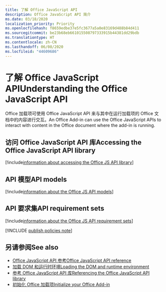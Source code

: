 ```yaml
---
title: 了解 Office JavaScript API
description: Office JavaScript API 简介
ms.date: 03/18/2020
localization_priority: Priority
ms.openlocfilehash: f8659edbe37e5fc3677a5a0e83169d488b84d411
ms.sourcegitcommit: be23b68eb661015508797333915b44381dd29bdb
ms.translationtype: HT
ms.contentlocale: zh-CN
ms.lasthandoff: 06/08/2020
ms.locfileid: "44609686"
---
```

# <a name="understanding-the-office-javascript-api"></a><span data-ttu-id="0f0d6-103">了解 Office JavaScript API</span><span class="sxs-lookup"><span data-stu-id="0f0d6-103">Understanding the Office JavaScript API</span></span>

<span data-ttu-id="0f0d6-104">Office 加载项可使用 Office JavaScript API 来与其中在运行加载项的 Office 文档中的内容进行交互。</span><span class="sxs-lookup"><span data-stu-id="0f0d6-104">An Office Add-in can use the Office JavaScript APIs to interact with content in the Office document where the add-in is running.</span></span>

## <a name="accessing-the-office-javascript-api-library"></a><span data-ttu-id="0f0d6-105">访问 Office JavaScript API 库</span><span class="sxs-lookup"><span data-stu-id="0f0d6-105">Accessing the Office JavaScript API library</span></span>

[!include[information about accessing the Office JS API library](../includes/office-js-access-library.md)]

## <a name="api-models"></a><span data-ttu-id="0f0d6-106">API 模型</span><span class="sxs-lookup"><span data-stu-id="0f0d6-106">API models</span></span>

[!include[information about the Office JS API models](../includes/office-js-api-models.md)]

## <a name="api-requirement-sets"></a><span data-ttu-id="0f0d6-107">API 要求集</span><span class="sxs-lookup"><span data-stu-id="0f0d6-107">API requirement sets</span></span>

[!include[information about the Office JS API requirement sets](../includes/office-js-requirement-sets.md)]

[!INCLUDE [publish policies note](../includes/note-publish-policies.md)]

## <a name="see-also"></a><span data-ttu-id="0f0d6-108">另请参阅</span><span class="sxs-lookup"><span data-stu-id="0f0d6-108">See also</span></span>

- [<span data-ttu-id="0f0d6-109">Office JavaScript API 参考</span><span class="sxs-lookup"><span data-stu-id="0f0d6-109">Office JavaScript API reference</span></span>](../reference/javascript-api-for-office.md)
- [<span data-ttu-id="0f0d6-110">加载 DOM 和运行时环境</span><span class="sxs-lookup"><span data-stu-id="0f0d6-110">Loading the DOM and runtime environment</span></span>](loading-the-dom-and-runtime-environment.md)
- [<span data-ttu-id="0f0d6-111">参考 Office JavaScript API 库</span><span class="sxs-lookup"><span data-stu-id="0f0d6-111">Referencing the Office JavaScript API library</span></span>](referencing-the-javascript-api-for-office-library-from-its-cdn.md)
- [<span data-ttu-id="0f0d6-112">初始化 Office 加载项</span><span class="sxs-lookup"><span data-stu-id="0f0d6-112">Initialize your Office Add-in</span></span>](initialize-add-in.md)
